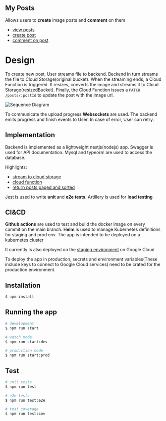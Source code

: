 ## My Posts

Allows users to **create** image posts and **comment** on them

- [view posts](https://my-posts-app-uewemfrpsa-uw.a.run.app/api#/Posts%20and%20Comments/PostsController_findAll)
- [create post](https://my-posts-app-uewemfrpsa-uw.a.run.app/api#/Posts%20and%20Comments/PostsController_create)
- [comment on post](https://my-posts-app-uewemfrpsa-uw.a.run.app/api#/Posts%20and%20Comments/PostsController_createComment)

# Design

To create new post, User streams file to backend. Beckend in turn streams the file to Cloud Storage(original bucket).
When the streaming ends, a Cloud Function is triggered. It resizes, converts the image and streams it
to Cloud Storage(resizedBucket). Finally, the Cloud Function issues a `PATCH /posts/:postId` to update the post with the
image url.

![Sequence Diagram](https://storage.googleapis.com/post-images-trainspotter/image-upload.png)

To communicate the upload progress **Websockets** are used. The backend emits progress and finish events to User. In
case of
error, User can retry.

## Implementation

Backend is implemented as a lightweight nestjs(nodejs) app. Swagger is used for API documentation. Mysql and typeorm are
used to access the database.

Highlights:

- [stream to cloud storage](https://github.com/mali-13/my-posts/blob/main/src/cloud-storage/cloud-storage.service.ts)
- [cloud function](https://github.com/mali-13/my-posts/blob/main/src/cloud-function/index.js)
- [return posts paged and sorted](https://github.com/mali-13/my-posts/blob/52461ad3744d16314fcb2ce0afae3956a0dd6014/src/posts/posts.service.ts#L32)

Jest is used to write **unit** and **e2e tests**. Artillery is used for **load testing**

## CI&CD

**Github actions** are used to test and build the docker image on every commit on the main branch.
**Helm** is used to manage Kubernetes definitions for staging and prod env. The app is intended to be deployed on a
kubernetes cluster

It currently is also deployed on
the [staging environment](https://my-posts-app-uewemfrpsa-uw.a.run.app/api#/Posts%20and%20Comments/PostsController_findAll)
on Google Cloud

To deploy the app in production, secrets and environment variables(These include keys to connect to Google Cloud
services) need to be crated for the production environment.

## Installation

```bash
$ npm install
```

## Running the app

```bash
# development
$ npm run start

# watch mode
$ npm run start:dev

# production mode
$ npm run start:prod
```

## Test

```bash
# unit tests
$ npm run test

# e2e tests
$ npm run test:e2e

# test coverage
$ npm run test:cov
```